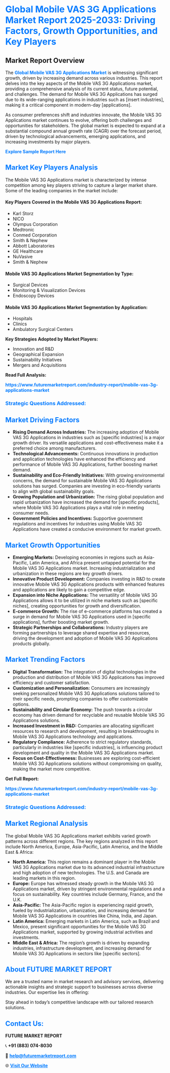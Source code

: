 <h1 style="color: #007BFF;">Global Mobile VAS 3G Applications Market Report 2025-2033: Driving Factors, Growth Opportunities, and Key Players</h1>

<section id="overview">
<h2>Market Report Overview</h2>
<p>The <a href="https://www.futuremarketreport.com/industry-report/mobile-vas-3g-applications-market" style="color: #007BFF; text-decoration: none;"><strong>Global Mobile VAS 3G Applications Market</strong></a> is witnessing significant growth, driven by increasing demand across various industries. This report delves into the key aspects of the Mobile VAS 3G Applications market, providing a comprehensive analysis of its current status, future potential, and challenges. The demand for Mobile VAS 3G Applications has surged due to its wide-ranging applications in industries such as [insert industries], making it a critical component in modern-day [applications].</p>
<p>As consumer preferences shift and industries innovate, the Mobile VAS 3G Applications market continues to evolve, offering both challenges and opportunities for stakeholders. The global market is expected to expand at a substantial compound annual growth rate (CAGR) over the forecast period, driven by technological advancements, emerging applications, and increasing investments by major players.</p>
</section>

<section id="overview">
<p><a href="https://www.futuremarketreport.com/request-sample/reportId=35971" style="color: #007BFF; text-decoration: none;"><strong>Explore Sample Report Here</strong></a></p>
</section>

<section id="key-players">
<h2 style="color: #007BFF;">Market Key Players Analysis</h2>
<p>The Mobile VAS 3G Applications market is characterized by intense competition among key players striving to capture a larger market share. Some of the leading companies in the market include:</p>
<h4>Key Players Covered in the Mobile VAS 3G Applications Report:</h4>
<ul><li>Karl Storz</li><li>NICO</li><li>Olympus Corporation</li><li>Medtronic</li><li>Conmed Corporation</li><li>Smith &amp; Nephew</li><li>Abbott Laboratories</li><li>GE Healthcare</li><li>NuVasive</li><li>Smith &amp; Nephew</li></ul>
<h4>Mobile VAS 3G Applications Market Segmentation by Type:</h4>
<ul><li>Surgical Devices</li><li>Monitoring &amp; Visualization Devices</li><li>Endoscopy Devices</li></ul>

<h4>Mobile VAS 3G Applications Market Segmentation by Application:</h4>
<ul><li>Hospitals</li><li>Clinics</li><li>Ambulatory Surgical Centers</li></ul>
<p><strong>Key Strategies Adopted by Market Players:</strong></p>
<ul>
<li>Innovation and R&D</li>
<li>Geographical Expansion</li>
<li>Sustainability Initiatives</li>
<li>Mergers and Acquisitions</li>
</ul>
</section>

<section>
<p><strong>Read Full Analysis: </strong></p><a href="https://www.futuremarketreport.com/industry-report/mobile-vas-3g-applications-market" style="color: #007BFF; text-decoration: none;"><strong>https://www.futuremarketreport.com/industry-report/mobile-vas-3g-applications-market</strong></a>
<h3 style="color: #007BFF;">Strategic Questions Addressed:</h3>
</section>

<section id="driving-factors">
<h2 style="color: #007BFF;">Market Driving Factors</h2>
<ul>
<li><strong>Rising Demand Across Industries:</strong> The increasing adoption of Mobile VAS 3G Applications in industries such as [specific industries] is a major growth driver. Its versatile applications and cost-effectiveness make it a preferred choice among manufacturers.</li>
<li><strong>Technological Advancements:</strong> Continuous innovations in production and application technologies have enhanced the efficiency and performance of Mobile VAS 3G Applications, further boosting market demand.</li>
<li><strong>Sustainability and Eco-Friendly Initiatives:</strong> With growing environmental concerns, the demand for sustainable Mobile VAS 3G Applications solutions has surged. Companies are investing in eco-friendly variants to align with global sustainability goals.</li>
<li><strong>Growing Population and Urbanization:</strong> The rising global population and rapid urbanization have increased the demand for [specific products], where Mobile VAS 3G Applications plays a vital role in meeting consumer needs.</li>
<li><strong>Government Policies and Incentives:</strong> Supportive government regulations and incentives for industries using Mobile VAS 3G Applications have created a conducive environment for market growth.</li>
</ul>
</section>

<section id="growth-opportunities">
<h2 style="color: #007BFF;">Market Growth Opportunities</h2>
<ul>
<li><strong>Emerging Markets:</strong> Developing economies in regions such as Asia-Pacific, Latin America, and Africa present untapped potential for the Mobile VAS 3G Applications market. Increasing industrialization and urbanization in these regions are key growth drivers.</li>
<li><strong>Innovative Product Development:</strong> Companies investing in R&D to create innovative Mobile VAS 3G Applications products with enhanced features and applications are likely to gain a competitive edge.</li>
<li><strong>Expansion into Niche Applications:</strong> The versatility of Mobile VAS 3G Applications allows it to be utilized in niche markets such as [specific niches], creating opportunities for growth and diversification.</li>
<li><strong>E-commerce Growth:</strong> The rise of e-commerce platforms has created a surge in demand for Mobile VAS 3G Applications used in [specific applications], further boosting market growth.</li>
<li><strong>Strategic Partnerships and Collaborations:</strong> Industry players are forming partnerships to leverage shared expertise and resources, driving the development and adoption of Mobile VAS 3G Applications products globally.</li>
</ul>
</section>

<section id="trending-factors">
<h2 style="color: #007BFF;">Market Trending Factors</h2>
<ul>
<li><strong>Digital Transformation:</strong> The integration of digital technologies in the production and distribution of Mobile VAS 3G Applications has improved efficiency and customer satisfaction.</li>
<li><strong>Customization and Personalization:</strong> Consumers are increasingly seeking personalized Mobile VAS 3G Applications solutions tailored to their specific needs, prompting companies to offer customizable options.</li>
<li><strong>Sustainability and Circular Economy:</strong> The push towards a circular economy has driven demand for recyclable and reusable Mobile VAS 3G Applications solutions.</li>
<li><strong>Increased Investment in R&D:</strong> Companies are allocating significant resources to research and development, resulting in breakthroughs in Mobile VAS 3G Applications technology and applications.</li>
<li><strong>Regulatory Compliance:</strong> Adherence to strict regulatory standards, particularly in industries like [specific industries], is influencing product development and quality in the Mobile VAS 3G Applications market.</li>
<li><strong>Focus on Cost-Effectiveness:</strong> Businesses are exploring cost-efficient Mobile VAS 3G Applications solutions without compromising on quality, making the market more competitive.</li>
</ul>
</section>

<section>
<p><strong>Get Full Report: </strong></p><a href="https://www.futuremarketreport.com/industry-report/mobile-vas-3g-applications-market" style="color: #007BFF; text-decoration: none;"><strong>https://www.futuremarketreport.com/industry-report/mobile-vas-3g-applications-market</strong></a>
<h3 style="color: #007BFF;">Strategic Questions Addressed:</h3>
</section>


<section id="regional-analysis">
<h2 style="color: #007BFF;">Market Regional Analysis</h2>
<p>The global Mobile VAS 3G Applications market exhibits varied growth patterns across different regions. The key regions analyzed in this report include North America, Europe, Asia-Pacific, Latin America, and the Middle East & Africa:</p>
<ul>
<li><strong>North America:</strong> This region remains a dominant player in the Mobile VAS 3G Applications market due to its advanced industrial infrastructure and high adoption of new technologies. The U.S. and Canada are leading markets in this region.</li>
<li><strong>Europe:</strong> Europe has witnessed steady growth in the Mobile VAS 3G Applications market, driven by stringent environmental regulations and a focus on sustainability. Key countries include Germany, France, and the U.K.</li>
<li><strong>Asia-Pacific:</strong> The Asia-Pacific region is experiencing rapid growth, fueled by industrialization, urbanization, and increasing demand for Mobile VAS 3G Applications in countries like China, India, and Japan.</li>
<li><strong>Latin America:</strong> Emerging markets in Latin America, such as Brazil and Mexico, present significant opportunities for the Mobile VAS 3G Applications market, supported by growing industrial activities and investments.</li>
<li><strong>Middle East & Africa:</strong> The region’s growth is driven by expanding industries, infrastructure development, and increasing demand for Mobile VAS 3G Applications in sectors like [specific sectors].</li>
</ul>
</section>

<footer>
<h2 style="color: #007BFF;">About FUTURE MARKET REPORT</h2>
<p>We are a trusted name in market research and advisory services, delivering actionable insights and strategic support to businesses across diverse industries. Our expertise lies in offering:</p>

<p>Stay ahead in today’s competitive landscape with our tailored research solutions.</p>

<h2 style="color: #007BFF;">Contact Us:</h2>
<p><strong>FUTURE MARKET REPORT</strong></p>
<p>📞 <strong>+91 (883) 074-8030</strong></p>
<p>📧 <strong><a href="mailto:help@futuremarketreport.com" style="color: #007BFF;">help@futuremarketreport.com</a></strong></p>
<p>🌐 <strong><a href="https://www.futuremarketreport.com/" style="color: #007BFF;">Visit Our Website</a></strong></p>
</footer>
